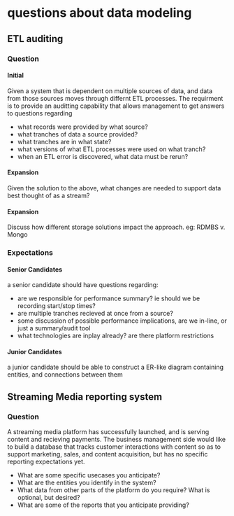 # questions about data modeling

## ETL auditing
### Question
#### Initial
Given a system that is dependent on multiple sources of data, and data from those sources moves through differnt ETL processes. The requirment is to provide an auditting capability that allows management to get answers to questions regarding
 * what records were provided by what source?
 * what tranches of data a source provided?
 * what tranches are in what state?
 * what versions of what ETL processes were used on what tranch?
 * when an ETL error is discovered, what data must be rerun?
#### Expansion
Given the solution to the above, what changes are needed to support data best thought of as a stream?
#### Expansion
Discuss how different storage solutions impact the approach.
eg: RDMBS v. Mongo

### Expectations
#### Senior Candidates
a senior candidate should have questions regarding:
 * are we responsible for performance summary? ie should we be recording start/stop times?
 * are multiple tranches recieved at once from a source?
 * some discussion of possible performance implications, are we in-line, or just a summary/audit tool
 * what technologies are inplay already? are there platform restrictions
#### Junior Candidates
a junior candidate should be able to construct a ER-like diagram containing entities, and connections between them


## Streaming Media reporting system
### Question
A streaming media platform has successfully launched, and is serving content and recieving payments. The business management side would like to build a database that tracks customer interactions with content so as to support marketing, sales, and content acquisition, but has no specific reporting expectations yet.

 * What are some specific usecases you anticipate?
 * What are the entities you identify in the system?
 * What data from other parts of the platform do you require? What is optional, but desired?
 * What are some of the reports that you anticipate providing? 
 
